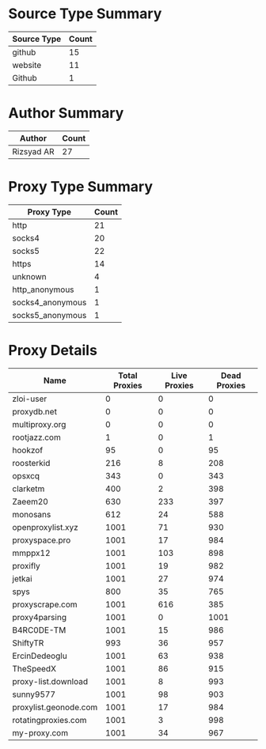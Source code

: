 # Source Type Summary

| Source Type | Count |
|-------------|-------|
| github | 15 |
| website | 11 |
| Github | 1 |


# Author Summary

| Author | Count |
|--------|-------|
| Rizsyad AR | 27 |


# Proxy Type Summary

| Proxy Type | Count |
|------------|-------|
| http | 21 |
| socks4 | 20 |
| socks5 | 22 |
| https | 14 |
| unknown | 4 |
| http_anonymous | 1 |
| socks4_anonymous | 1 |
| socks5_anonymous | 1 |


# Proxy Details

| Name | Total Proxies | Live Proxies | Dead Proxies |
|------|---------------|--------------|---------------|
| zloi-user | 0 | 0 | 0 |
| proxydb.net | 0 | 0 | 0 |
| multiproxy.org | 0 | 0 | 0 |
| rootjazz.com | 1 | 0 | 1 |
| hookzof | 95 | 0 | 95 |
| roosterkid | 216 | 8 | 208 |
| opsxcq | 343 | 0 | 343 |
| clarketm | 400 | 2 | 398 |
| Zaeem20 | 630 | 233 | 397 |
| monosans | 612 | 24 | 588 |
| openproxylist.xyz | 1001 | 71 | 930 |
| proxyspace.pro | 1001 | 17 | 984 |
| mmppx12 | 1001 | 103 | 898 |
| proxifly | 1001 | 19 | 982 |
| jetkai | 1001 | 27 | 974 |
| spys | 800 | 35 | 765 |
| proxyscrape.com | 1001 | 616 | 385 |
| proxy4parsing | 1001 | 0 | 1001 |
| B4RC0DE-TM | 1001 | 15 | 986 |
| ShiftyTR | 993 | 36 | 957 |
| ErcinDedeoglu | 1001 | 63 | 938 |
| TheSpeedX | 1001 | 86 | 915 |
| proxy-list.download | 1001 | 8 | 993 |
| sunny9577 | 1001 | 98 | 903 |
| proxylist.geonode.com | 1001 | 17 | 984 |
| rotatingproxies.com | 1001 | 3 | 998 |
| my-proxy.com | 1001 | 34 | 967 |
